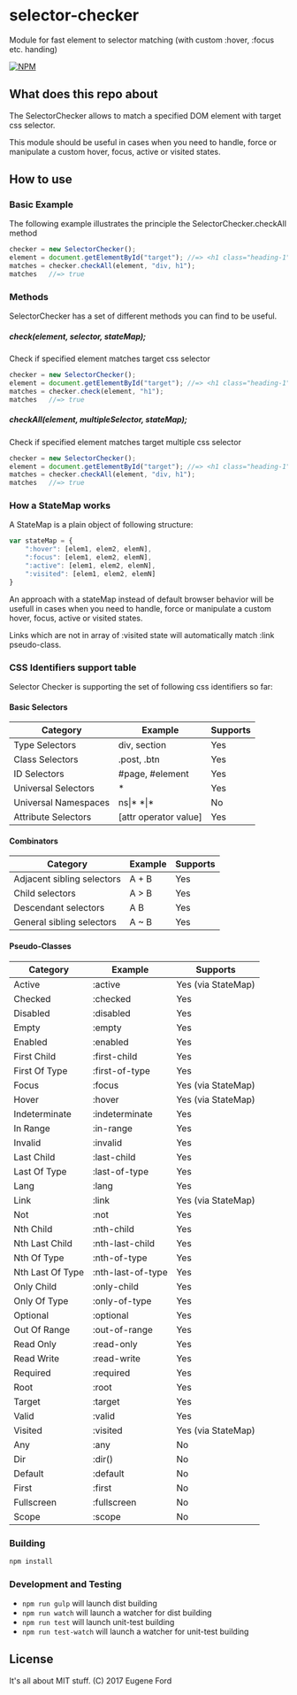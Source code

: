 # selector-checker
Module for fast element to selector matching (with custom :hover, :focus etc. handing)

[![NPM](https://nodei.co/npm/selector-checker.png?downloads=true)](https://nodei.co/npm/selector-checker/)

## What does this repo about
 
The SelectorChecker allows to match a specified DOM element with target css selector.

This module should be useful in cases when you need to handle, force or manipulate a custom hover, focus, active
or visited states.


## How to use

### Basic Example
The following example illustrates the principle the SelectorChecker.checkAll method
```javascript
checker = new SelectorChecker();
element = document.getElementById("target"); //=> <h1 class="heading-1">...</h1>
matches = checker.checkAll(element, "div, h1");
matches   //=> true
```

### Methods
SelectorChecker has a set of different methods you can find to be useful.

##### check(element, selector, stateMap);
Check if specified element matches target css selector

```javascript
checker = new SelectorChecker();
element = document.getElementById("target"); //=> <h1 class="heading-1">...</h1>
matches = checker.check(element, "h1");
matches   //=> true
```

##### checkAll(element, multipleSelector, stateMap);
Check if specified element matches target multiple css selector

```javascript
checker = new SelectorChecker();
element = document.getElementById("target"); //=> <h1 class="heading-1">...</h1>
matches = checker.checkAll(element, "div, h1");
matches   //=> true
```

### How a StateMap works

A StateMap is a plain object of following structure:

```javascript
var stateMap = {
    ":hover": [elem1, elem2, elemN],
    ":focus": [elem1, elem2, elemN],
    ":active": [elem1, elem2, elemN],
    ":visited": [elem1, elem2, elemN]
}
```

An approach with a stateMap instead of default browser behavior will be usefull in cases when you need to handle,
force or manipulate a custom hover, focus, active or visited states.

Links which are not in array of :visited state will automatically match :link pseudo-class.

### CSS Identifiers support table

Selector Checker is supporting the set of following css identifiers so far:

#### Basic Selectors

Category | Example | Supports
-------- | ------- | --------
Type Selectors | div, section | Yes
Class Selectors | .post, .btn | Yes
ID Selectors | #page, #element | Yes
Universal Selectors | * | Yes
Universal Namespaces | ns\|* \*\|\* | No
Attribute Selectors | \[attr operator value] | Yes

#### Combinators

Category | Example | Supports
-------- | ------- | --------
Adjacent sibling selectors | A + B | Yes
Child selectors | A > B | Yes
Descendant selectors | A B | Yes
General sibling selectors | A ~ B | Yes

#### Pseudo-Classes

Category | Example | Supports
-------- | ------- | --------
Active | :active | Yes (via StateMap)
Checked | :checked | Yes
Disabled | :disabled | Yes
Empty | :empty | Yes
Enabled | :enabled | Yes
First Child | :first-child | Yes
First Of Type | :first-of-type | Yes
Focus | :focus | Yes (via StateMap)
Hover | :hover | Yes (via StateMap)
Indeterminate | :indeterminate | Yes
In Range | :in-range | Yes
Invalid | :invalid | Yes
Last Child | :last-child | Yes
Last Of Type | :last-of-type | Yes
Lang | :lang | Yes
Link | :link | Yes (via StateMap)
Not | :not | Yes
Nth Child | :nth-child | Yes
Nth Last Child | :nth-last-child | Yes
Nth Of Type | :nth-of-type | Yes
Nth Last Of Type | :nth-last-of-type | Yes
Only Child | :only-child | Yes
Only Of Type | :only-of-type | Yes
Optional | :optional | Yes
Out Of Range | :out-of-range | Yes
Read Only | :read-only | Yes
Read Write | :read-write | Yes
Required | :required | Yes
Root | :root | Yes
Target | :target | Yes
Valid | :valid | Yes
Visited | :visited | Yes (via StateMap)
Any | :any | No
Dir | :dir() | No
Default | :default | No
First | :first | No
Fullscreen | :fullscreen | No
Scope | :scope | No

### Building
```javascript
npm install
```

### Development and Testing
* `npm run gulp` will launch dist building
* `npm run watch` will launch a watcher for dist building
* `npm run test` will launch unit-test building
* `npm run test-watch` will launch a watcher for unit-test building

## License

It's all about MIT stuff. (C) 2017 Eugene Ford
